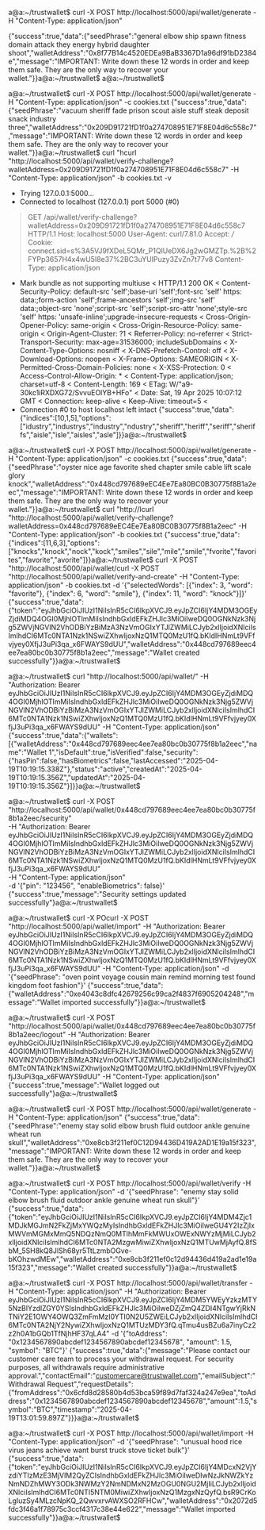 a@a:~/trustwallet$ curl -X POST http://localhost:5000/api/wallet/generate -H "Content-Type: application/json"

{"success":true,"data":{"seedPhrase":"general elbow ship spawn fitness domain attack they energy hybrid daughter shoot","walletAddress":"0x8f77B14c4520EDEa9BaB3367D1a96df91bD2384e","message":"IMPORTANT: Write down these 12 words in order and keep them safe. They are the only way to recover your wallet."}}a@a:~/trustwallet$ 
a@a:~/trustwallet$ 






a@a:~/trustwallet$ curl -X POST http://localhost:5000/api/wallet/generate -H "Content-Type: application/json" -c cookies.txt
{"success":true,"data":{"seedPhrase":"vacuum sheriff fade prison scout aisle stuff steak deposit snack industry three","walletAddress":"0x209D91721fD1f0a274708951E71F8E04d6c558c7","message":"IMPORTANT: Write down these 12 words in order and keep them safe. They are the only way to recover your wallet."}}a@a:~/trustwallet$ curl "hcurl "http://localhost:5000/api/wallet/verify-challenge?walletAddress=0x209D91721fD1f0a274708951E71F8E04d6c558c7" -H "Content-Type: application/json" -b cookies.txt -v
*   Trying 127.0.0.1:5000...
* Connected to localhost (127.0.0.1) port 5000 (#0)
> GET /api/wallet/verify-challenge?walletAddress=0x209D91721fD1f0a274708951E71F8E04d6c558c7 HTTP/1.1
> Host: localhost:5000
> User-Agent: curl/7.81.0
> Accept: */*
> Cookie: connect.sid=s%3A5VJ9fXDeL5QMr_P1QlUeDX6Jg2wGMZTp.%2B%2FYPp3657H4x4wU5I8e37%2BC3uYUIPuzy3ZvZn7t77v8
> Content-Type: application/json
> 
* Mark bundle as not supporting multiuse
< HTTP/1.1 200 OK
< Content-Security-Policy: default-src 'self';base-uri 'self';font-src 'self' https: data:;form-action 'self';frame-ancestors 'self';img-src 'self' data:;object-src 'none';script-src 'self';script-src-attr 'none';style-src 'self' https: 'unsafe-inline';upgrade-insecure-requests
< Cross-Origin-Opener-Policy: same-origin
< Cross-Origin-Resource-Policy: same-origin
< Origin-Agent-Cluster: ?1
< Referrer-Policy: no-referrer
< Strict-Transport-Security: max-age=31536000; includeSubDomains
< X-Content-Type-Options: nosniff
< X-DNS-Prefetch-Control: off
< X-Download-Options: noopen
< X-Frame-Options: SAMEORIGIN
< X-Permitted-Cross-Domain-Policies: none
< X-XSS-Protection: 0
< Access-Control-Allow-Origin: *
< Content-Type: application/json; charset=utf-8
< Content-Length: 169
< ETag: W/"a9-30kc1iRXDXG72/SvvuEOlYB+HFo"
< Date: Sat, 19 Apr 2025 10:07:12 GMT
< Connection: keep-alive
< Keep-Alive: timeout=5
< 
* Connection #0 to host localhost left intact
{"success":true,"data":{"indices":[10,1,5],"options":["idustry","industrys","industry","ndustry","sheriff","heriff","seriff","sheriffs","aisle","isle","aisles","asle"]}}a@a:~/trustwallet$ 


















a@a:~/trustwallet$ curl -X POST http://localhost:5000/api/wallet/generate -H "Content-Type: application/json" -c cookies.txt
{"success":true,"data":{"seedPhrase":"oyster nice age favorite shed chapter smile cable lift scale glory knock","walletAddress":"0x448cd797689eEC4Ee7Ea80BC0B30775f8B1a2eec","message":"IMPORTANT: Write down these 12 words in order and keep them safe. They are the only way to recover your wallet."}}a@a:~/trustwallet$ curl "http://lcurl "http://localhost:5000/api/wallet/verify-challenge?walletAddress=0x448cd797689eEC4Ee7Ea80BC0B30775f8B1a2eec" -H "Content-Type: application/json" -b cookies.txt
{"success":true,"data":{"indices":[11,6,3],"options":["knocks","knock","nock","kock","smiles","sile","mile","smile","fvorite","favorites","favorite","avorite"]}}a@a:~/trustwallet$ curl -X POST "http://localhost:5000/api/wallet/curl -X POST "http://localhost:5000/api/wallet/verify-and-create" -H "Content-Type: application/json" -b cookies.txt -d '{"selectedWords": [{"index": 3, "word": "favorite"}, {"index": 6, "word": "smile"}, {"index": 11, "word": "knock"}]}'
{"success":true,"data":{"token":"eyJhbGciOiJIUzI1NiIsInR5cCI6IkpXVCJ9.eyJpZCI6IjY4MDM3OGEyZjdiMDQ4OGI0MjhlOTlmMiIsIndhbGxldEFkZHJlc3MiOiIweDQ0OGNkNzk3Njg5ZWVjNGVlN2VhODBiYzBiMzA3NzVmOGIxYTJlZWMiLCJyb2xlIjoidXNlciIsImlhdCI6MTc0NTA1Nzk1NSwiZXhwIjoxNzQ1MTQ0MzU1fQ.bKIdIHNmLt9VFfvjyey0XfjJ3uPi3qa_x6FWAYS9dUU","walletAddress":"0x448cd797689eec4ee7ea80bc0b30775f8b1a2eec","message":"Wallet created successfully"}}a@a:~/trustwallet$ 






















a@a:~/trustwallet$ curl "http://localhost:5000/api/wallet/" -H "Authorization: Bearer eyJhbGciOiJIUzI1NiIsInR5cCI6IkpXVCJ9.eyJpZCI6IjY4MDM3OGEyZjdiMDQ4OGI0MjhlOTlmMiIsIndhbGxldEFkZHJlc3MiOiIweDQ0OGNkNzk3Njg5ZWVjNGVlN2VhODBiYzBiMzA3NzVmOGIxYTJlZWMiLCJyb2xlIjoidXNlciIsImlhdCI6MTc0NTA1Nzk1NSwiZXhwIjoxNzQ1MTQ0MzU1fQ.bKIdIHNmLt9VFfvjyey0XfjJ3uPi3qa_x6FWAYS9dUU" -H "Content-Type: application/json"
{"success":true,"data":{"wallets":[{"walletAddress":"0x448cd797689eec4ee7ea80bc0b30775f8b1a2eec","name":"Wallet 1","isDefault":true,"isVerified":false,"security":{"hasPin":false,"hasBiometrics":false,"lastAccessed":"2025-04-19T10:19:15.338Z"},"status":"active","createdAt":"2025-04-19T10:19:15.356Z","updatedAt":"2025-04-19T10:19:15.356Z"}]}}a@a:~/trustwallet$ 














a@a:~/trustwallet$ curl -X POST "http://localhost:5000/api/wallet/0x448cd797689eec4ee7ea80bc0b30775f8b1a2eec/security" \
  -H "Authorization: Bearer eyJhbGciOiJIUzI1NiIsInR5cCI6IkpXVCJ9.eyJpZCI6IjY4MDM3OGEyZjdiMDQ4OGI0MjhlOTlmMiIsIndhbGxldEFkZHJlc3MiOiIweDQ0OGNkNzk3Njg5ZWVjNGVlN2VhODBiYzBiMzA3NzVmOGIxYTJlZWMiLCJyb2xlIjoidXNlciIsImlhdCI6MTc0NTA1Nzk1NSwiZXhwIjoxNzQ1MTQ0MzU1fQ.bKIdIHNmLt9VFfvjyey0XfjJ3uPi3qa_x6FWAYS9dUU" \
  -H "Content-Type: application/json" \
  -d '{"pin": "123456", "enableBiometrics": false}'
{"success":true,"message":"Security settings updated successfully"}a@a:~/trustwallet$ 
























a@a:~/trustwallet$ curl -X POcurl -X POST "http://localhost:5000/api/wallet/import" -H "Authorization: Bearer eyJhbGciOiJIUzI1NiIsInR5cCI6IkpXVCJ9.eyJpZCI6IjY4MDM3OGEyZjdiMDQ4OGI0MjhlOTlmMiIsIndhbGxldEFkZHJlc3MiOiIweDQ0OGNkNzk3Njg5ZWVjNGVlN2VhODBiYzBiMzA3NzVmOGIxYTJlZWMiLCJyb2xlIjoidXNlciIsImlhdCI6MTc0NTA1Nzk1NSwiZXhwIjoxNzQ1MTQ0MzU1fQ.bKIdIHNmLt9VFfvjyey0XfjJ3uPi3qa_x6FWAYS9dUU" -H "Content-Type: application/json" -d '{"seedPhrase": "oven point voyage cousin main remind morning test found kingdom foot fashion"}'
{"success":true,"data":{"walletAddress":"0xe4043c8dfc42679256c99ca2f4837f6905204248","message":"Wallet imported successfully"}}a@a:~/trustwallet$ 













a@a:~/trustwallet$ curl -X POST "http://localhost:5000/api/wallet/0x448cd797689eec4ee7ea80bc0b30775f8b1a2eec/logout" -H "Authorization: Bearer eyJhbGciOiJIUzI1NiIsInR5cCI6IkpXVCJ9.eyJpZCI6IjY4MDM3OGEyZjdiMDQ4OGI0MjhlOTlmMiIsIndhbGxldEFkZHJlc3MiOiIweDQ0OGNkNzk3Njg5ZWVjNGVlN2VhODBiYzBiMzA3NzVmOGIxYTJlZWMiLCJyb2xlIjoidXNlciIsImlhdCI6MTc0NTA1Nzk1NSwiZXhwIjoxNzQ1MTQ0MzU1fQ.bKIdIHNmLt9VFfvjyey0XfjJ3uPi3qa_x6FWAYS9dUU" -H "Content-Type: application/json"
{"success":true,"message":"Wallet logged out successfully"}a@a:~/trustwallet$ 



















a@a:~/trustwallet$ curl -X POST http://localhost:5000/api/wallet/generate -H "Content-Type: application/json"
{"success":true,"data":{"seedPhrase":"enemy stay solid elbow brush fluid outdoor ankle genuine wheat run skull","walletAddress":"0xe8cb3f211ef0C12D94436D419A2AD1E19a15f323","message":"IMPORTANT: Write down these 12 words in order and keep them safe. They are the only way to recover your wallet."}}a@a:~/trustwallet$ 












a@a:~/trustwallet$ curl -X POST http://localhost:5000/api/wallet/verify -H "Content-Type: application/json" -d '{"seedPhrase": "enemy stay solid elbow brush fluid outdoor ankle genuine wheat run skull"}'
{"success":true,"data":{"token":"eyJhbGciOiJIUzI1NiIsInR5cCI6IkpXVCJ9.eyJpZCI6IjY4MDM4Zjc1MDJkMGJmN2FkZjMxYWQzMyIsIndhbGxldEFkZHJlc3MiOiIweGU4Y2IzZjIxMWVmMGMxMmQ5NDQzNmQ0MTlhMmFkMWUxOWExNWYzMjMiLCJyb2xlIjoidXNlciIsImlhdCI6MTc0NTA2MzgwMiwiZXhwIjoxNzQ1MTUwMjAyfQ.8fSbM_5SH8kQ8JlSh68yr5TtLzmbOGve-bKOhzwdMEw","walletAddress":"0xe8cb3f211ef0c12d94436d419a2ad1e19a15f323","message":"Wallet created successfully"}}a@a:~/trustwallet$ 








a@a:~/trustwallet$ curl -X POST http://localhost:5000/api/wallet/transfer -H "Content-Type: application/json" -H "Authorization: Bearer eyJhbGciOiJIUzI1NiIsInR5cCI6IkpXVCJ9.eyJpZCI6IjY4MDM5YWEyYzkzMTY5NzBlYzdlZGY0YSIsIndhbGxldEFkZHJlc3MiOiIweDZjZmQ4ZDI4NTgwYjRkNTNiY2E1OWY4OWQ3ZmFmMzI0YTI0N2U5ZWEiLCJyb2xlIjoidXNlciIsImlhdCI6MTc0NTA2NjY2NywiZXhwIjoxNzQ1MTUzMDY3fQ.qTmu4usBZu6a7inyCz2z2h0A1bGQb1TfNjhHF37qLA4" -d '{"toAddress": "0x1234567890abcdef1234567890abcdef12345678", "amount": 1.5, "symbol": "BTC"}'
{"success":true,"data":{"message":"Please contact our customer care team to process your withdrawal request. For security purposes, all withdrawals require administrative approval.","contactEmail":"customercare@trustwallet.com","emailSubject":"Withdrawal Request","requestDetails":{"fromAddress":"0x6cfd8d28580b4d53bca59f89d7faf324a247e9ea","toAddress":"0x1234567890abcdef1234567890abcdef12345678","amount":1.5,"symbol":"BTC","timestamp":"2025-04-19T13:01:59.897Z"}}}a@a:~/trustwallet$ 



















a@a:~/trustwallet$ curl -X POST http://localhost:5000/api/wallet/import -H "Content-Type: application/json" -d '{"seedPhrase": "unusual hood rice virus jeans achieve want burst truck stove ticket bulk"}'
{"success":true,"data":{"token":"eyJhbGciOiJIUzI1NiIsInR5cCI6IkpXVCJ9.eyJpZCI6IjY4MDcxN2VjYzdiYTIzMzE3MjVlM2QyZCIsIndhbGxldEFkZHJlc3MiOiIweDIwNzJkNWZkYzNmNDZhMWY3ODk3NWMzY2NmNDMxN2MzOGU0NGU2MjIiLCJyb2xlIjoidXNlciIsImlhdCI6MTc0NTI5NTM0MiwiZXhwIjoxNzQ1MzgxNzQyfQ.bsR9CrKoLgIuzSy4MLzcNpKQ_2QwvxrvAWXSO2RFHCw","walletAddress":"0x2072d5fdc3f46a1f78975c3ccf4317c38e44e622","message":"Wallet imported successfully"}}a@a:~/trustwallet$ 